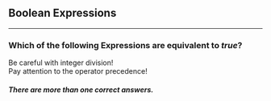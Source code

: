 ## Boolean Expressions
***

### Which of the following Expressions are equivalent to *true*?

<div class="hint">
  Be careful with integer division!
</div>

<div class="hint">
  Pay attention to the operator precedence!
</div>

##### There are more than one correct answers.
